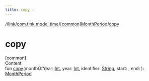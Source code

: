 ```yaml
---
title: copy -
---
```

//[link](../../index.md)/[com.tink.model.time](../index.md)/[[common]MonthPeriod](index.md)/[copy](copy.md)



# copy  
[common]  
Content  
fun [copy](copy.md)(monthOfYear: [Int](https://kotlinlang.org/api/latest/jvm/stdlib/kotlin/-int/index.html), year: [Int](https://kotlinlang.org/api/latest/jvm/stdlib/kotlin/-int/index.html), identifier: [String](https://kotlinlang.org/api/latest/jvm/stdlib/kotlin/-string/index.html), start: <ERROR CLASS>, end: <ERROR CLASS>): [MonthPeriod](index.md)  



